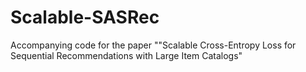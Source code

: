 # Scalable-SASRec
Accompanying code for the paper ""Scalable Cross-Entropy Loss for Sequential Recommendations with Large Item Catalogs"
